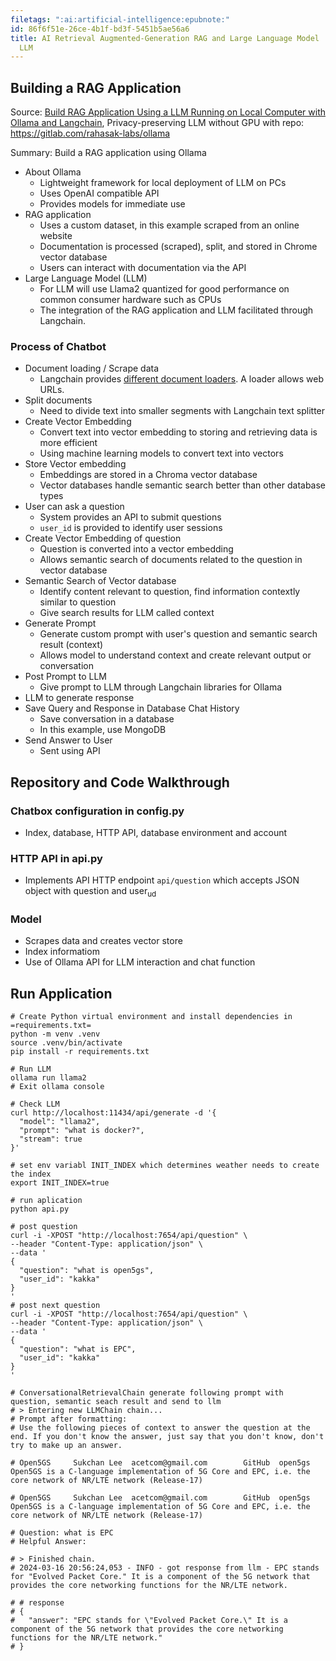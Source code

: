 ```yaml
---
filetags: ":ai:artificial-intelligence:epubnote:"
id: 86f6f51e-26ce-4b1f-bd3f-5451b5ae56a6
title: AI Retrieval Augmented-Generation RAG and Large Language Model
  LLM
---
```


## Building a RAG Application

Source: [Build RAG Application Using a LLM Running on Local Computer
with Ollama and
Langchain](https://medium.com/rahasak/build-rag-application-using-a-llm-running-on-local-computer-with-ollama-and-langchain-e6513853fda0),
Privacy-preserving LLM without GPU with repo:
<https://gitlab.com/rahasak-labs/ollama>

Summary: Build a RAG application using Ollama

- About Ollama
  - Lightweight framework for local deployment of LLM on PCs
  - Uses OpenAI compatible API
  - Provides models for immediate use
- RAG application
  - Uses a custom dataset, in this example scraped from an online
    website
  - Documentation is processed (scraped), split, and stored in Chrome
    vector database
  - Users can interact with documentation via the API
- Large Language Model (LLM)
  - For LLM will use Llama2 quantized for good performance on common
    consumer hardware such as CPUs
  - The integration of the RAG application and LLM facilitated through
    Langchain.

### Process of Chatbot

- Document loading / Scrape data
  - Langchain provides [different document
    loaders](https://python.langchain.com/docs/integrations/document_loaders).
    A loader allows web URLs.
- Split documents
  - Need to divide text into smaller segments with Langchain text
    splitter
- Create Vector Embedding
  - Convert text into vector embedding to storing and retrieving data is
    more efficient
  - Using machine learning models to convert text into vectors
- Store Vector embedding
  - Embeddings are stored in a Chroma vector database
  - Vector databases handle semantic search better than other database
    types
- User can ask a question
  - System provides an API to submit questions
  - `user_id` is provided to identify user sessions
- Create Vector Embedding of question
  - Question is converted into a vector embedding
  - Allows semantic search of documents related to the question in
    vector database
- Semantic Search of Vector database
  - Identify content relevant to question, find information contextly
    similar to question
  - Give search results for LLM called context
- Generate Prompt
  - Generate custom prompt with user's question and semantic search
    result (context)
  - Allows model to understand context and create relevant output or
    conversation
- Post Prompt to LLM
  - Give prompt to LLM through Langchain libraries for Ollama
- LLM to generate response
- Save Query and Response in Database Chat History
  - Save conversation in a database
  - In this example, use MongoDB
- Send Answer to User
  - Sent using API

## Repository and Code Walkthrough

### Chatbox configuration in config.py

- Index, database, HTTP API, database environment and account

### HTTP API in api.py

- Implements API HTTP endpoint `api/question` which accepts JSON object
  with question and user<sub>ud</sub>

### Model

- Scrapes data and creates vector store
- Index informatiom
- Use of Ollama API for LLM interaction and chat function

## Run Application

``` shell
# Create Python virtual environment and install dependencies in =requirements.txt=
python -m venv .venv
source .venv/bin/activate
pip install -r requirements.txt

# Run LLM
ollama run llama2
# Exit ollama console

# Check LLM
curl http://localhost:11434/api/generate -d '{
  "model": "llama2",
  "prompt": "what is docker?",
  "stream": true
}'

# set env variabl INIT_INDEX which determines weather needs to create the index
export INIT_INDEX=true

# run aplication
python api.py

# post question
curl -i -XPOST "http://localhost:7654/api/question" \
--header "Content-Type: application/json" \
--data '
{
  "question": "what is open5gs",
  "user_id": "kakka"
}
'
# post next question
curl -i -XPOST "http://localhost:7654/api/question" \
--header "Content-Type: application/json" \
--data '
{
  "question": "what is EPC",
  "user_id": "kakka"
}
'

# ConversationalRetrievalChain generate following prompt with question, semantic seach result and send to llm
# > Entering new LLMChain chain...
# Prompt after formatting:
# Use the following pieces of context to answer the question at the end. If you don't know the answer, just say that you don't know, don't try to make up an answer.

# Open5GS     Sukchan Lee  acetcom@gmail.com        GitHub  open5gs      Open5GS is a C-language implementation of 5G Core and EPC, i.e. the core network of NR/LTE network (Release-17)

# Open5GS     Sukchan Lee  acetcom@gmail.com        GitHub  open5gs      Open5GS is a C-language implementation of 5G Core and EPC, i.e. the core network of NR/LTE network (Release-17)

# Question: what is EPC
# Helpful Answer:

# > Finished chain.
# 2024-03-16 20:56:24,053 - INFO - got response from llm - EPC stands for "Evolved Packet Core." It is a component of the 5G network that provides the core networking functions for the NR/LTE network.

# # response
# {
#   "answer": "EPC stands for \"Evolved Packet Core.\" It is a component of the 5G network that provides the core networking functions for the NR/LTE network."
# }

```
